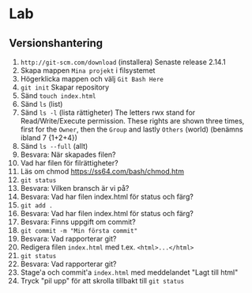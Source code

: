 # Lab
## Versionshantering

1. ```http://git-scm.com/download``` (installera) Senaste release 2.14.1
2. Skapa mappen ```Mina projekt``` i filsystemet
3. Högerklicka mappen och välj ```Git Bash Here```
4. ```git init``` Skapar repository
4. Sänd ```touch index.html``` 
5. Sänd ```ls``` (list)
6. Sänd ```ls -l``` (lista rättigheter)
The letters rwx stand for Read/Write/Execute permission. These rights are shown three times, first for the ```Owner```, then the ```Group``` and lastly ```Others``` (world) (benämns ibland 7 {1+2+4})
6. Sänd ```ls --full``` (allt)
7. Besvara: När skapades filen?
8. Vad har filen för filrättigheter?
2. Läs om chmod https://ss64.com/bash/chmod.htm
3. ```git status```
4. Besvara: Vilken bransch är vi på?
3. Besvara: Vad har filen index.html för status och färg?
3. ```git add .```
3. Besvara: Vad har filen index.html för status och färg?
3. Besvara: Finns uppgift om commit?
3. ```git commit -m "Min första commit"```
3. Besvara: Vad rapporterar git?
3. Redigera filen ```index.html``` med t.ex. ```<html>...</html>```
3. ```git status```
3. Besvara: Vad rapporterar git?
3. Stage'a och commit'a ```index.html``` med meddelandet "Lagt till html"
3. Tryck "pil upp" för att skrolla tillbakt till ```git status```